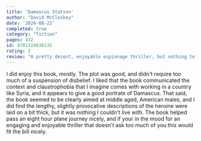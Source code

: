 ```yaml
---
title: 'Damascus Station'
author: "David McCloskey"
date: '2024-08-22'
completed: true
category: "fiction"
pages: 432
id: 9781324036135
rating: 2
review: "A pretty decent, enjoyable espionage thriller, but nothing to write home about."
---
```

I did enjoy this book, mostly. The plot was good, and didn't require too much of a suspension of disbelief. I liked that the book communicated the context and claustrophobia that I imagine comes with working in a country like Syria, and it appears to give a good portrate of Damascus. That said, the book seemed to be clearly aimed at middle aged, American males, and I did find the lengthy, slightly provocative descriptions of the heroine were laid on a bit thick, but it was nothing I couldn't live with. The book helped pass an eight hour plane journey nicely, and if your in the mood for an engaging and enjoyable thriller that doesn't ask too much of you this would fit the bill nicely.
